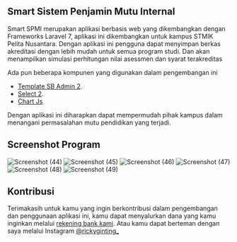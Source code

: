 ## Smart Sistem Penjamin Mutu Internal

Smart SPMI merupakan aplikasi berbasis web yang dikembangkan dengan Frameworks Laravel 7, aplikasi ini dikembangkan untuk kampus STMIK Pelita Nusantara. Dengan aplikasi ini pengguna dapat menyimpan berkas akreditasi dengan lebih mudah untuk semua program studi. Dan akan menampilkan simulasi perhitungan nilai asessmen dan syarat terakreditas

Ada pun beberapa kompunen yang digunakan dalam pengembangan ini
- [Template SB Admin 2](https://startbootstrap.com/theme/sb-admin-2).
- [Select 2](https://select2.org/).
- [Chart Js](https://www.chartjs.org/)

Dengan aplikasi ini diharapkan dapat mempermudah pihak kampus dalam menangani permasalahan mutu pendidikan yang terjadi.

## Screenshot Program

![Screenshot (44)](https://user-images.githubusercontent.com/46182403/172576326-6173e230-b04d-46d7-9ce5-51f415efa03b.png)
![Screenshot (45)](https://user-images.githubusercontent.com/46182403/172576438-ea345bdc-4a0a-4d2f-bc53-483d703f22ff.png)
![Screenshot (46)](https://user-images.githubusercontent.com/46182403/172576459-ce4f46b0-0dfd-4a7f-9634-cbb1049723f3.png)
![Screenshot (47)](https://user-images.githubusercontent.com/46182403/172576475-dba833d7-b4cd-484b-a072-915c20204821.png)
![Screenshot (48)](https://user-images.githubusercontent.com/46182403/172576496-dc80e2f9-a787-4a0f-8fe3-b980fd374262.png)
![Screenshot (49)](https://user-images.githubusercontent.com/46182403/172576515-3e875c77-08b8-4c63-ba69-f8f16315801c.png)


## Kontribusi

Terimakasih untuk kamu yang ingin berkontribusi dalam pengembangan dan penggunaan aplikasi ini, kamu dapat menyalurkan dana yang kamu inginkan melalui [rekening bank kami](https://rickyginting.github.io/). Atau kamu dapat berteman dengan saya melalui Instagram [@rickyginting_](https://instagram.com/rickyginting_)

